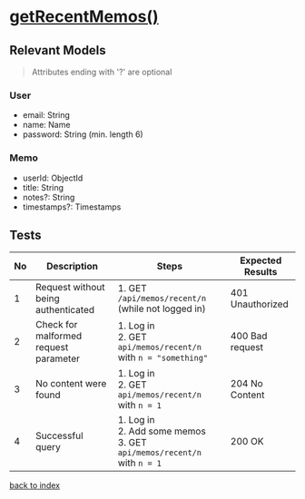 # [getRecentMemos()](../../../../../backend/src/controllers/memoController.ts)
## Relevant Models
> Attributes ending with '?' are optional
### User
* email: String
* name: Name
* password: String (min. length 6)

### Memo
* userId: ObjectId
* title: String
* notes?: String
* timestamps?: Timestamps
## Tests
| No  | Description                           | Steps                                                                      | Expected Results |
| --- | ------------------------------------- | -------------------------------------------------------------------------- | ---------------- |
| 1   | Request without being authenticated   | 1. GET `/api/memos/recent/n` (while not logged in)                         | 401 Unauthorized |
| 2   | Check for malformed request parameter | 1. Log in<br>2. GET `api/memos/recent/n` with `n = "something"`            | 400 Bad request  |
| 3   | No content were found                 | 1. Log in<br>2. GET `api/memos/recent/n` with `n = 1`                      | 204 No Content   |
| 4   | Successful query                      | 1. Log in<br>2. Add some memos<br>3. GET `api/memos/recent/n` with `n = 1` | 200 OK           |
[back to index](./index.md)